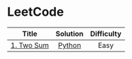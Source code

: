 # LeetCode

|   Title   |   Solution    |   Difficulty  |
| :------:  | :-----------: | :-----------: |
| <a href="https://leetcode.com/problems/two-sum/">1. Two Sum</a> | <a href="https://github.com/MytrucNguyen/LeetCode/blob/main/Python/1-Two_Sum.py">Python</a> | Easy |